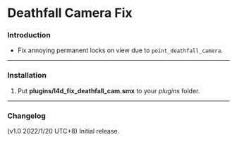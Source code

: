 # Deathfall Camera Fix

### Introduction
- Fix annoying permanent locks on view due to `point_deathfall_camera`.

<hr>

### Installation
1. Put **plugins/l4d_fix_deathfall_cam.smx** to your _plugins_ folder.

<hr>

### Changelog
(v1.0 2022/1/20 UTC+8) Initial release.
